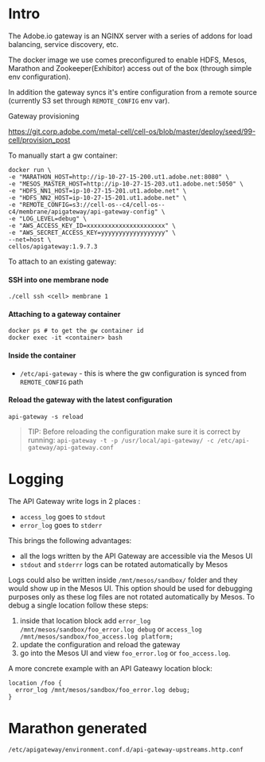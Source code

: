 # Intro

The Adobe.io gateway is an NGINX server with a series of addons for load balancing, service discovery, etc.

The docker image we use comes preconfigured to enable HDFS, Mesos, Marathon and Zookeeper(Exhibitor) access out of the box (through simple env configuration).

In addition the gateway syncs it's entire configuration from a remote source (currently S3 set through `REMOTE_CONFIG` env var).

Gateway provisioning

https://git.corp.adobe.com/metal-cell/cell-os/blob/master/deploy/seed/99-cell/provision_post


To manually start a gw container:
```
docker run \
-e "MARATHON_HOST=http://ip-10-27-15-200.ut1.adobe.net:8080" \
-e "MESOS_MASTER_HOST=http://ip-10-27-15-203.ut1.adobe.net:5050" \
-e "HDFS_NN1_HOST=ip-10-27-15-201.ut1.adobe.net" \
-e "HDFS_NN2_HOST=ip-10-27-15-201.ut1.adobe.net" \
-e "REMOTE_CONFIG=s3://cell-os--c4/cell-os--c4/membrane/apigateway/api-gateway-config" \
-e "LOG_LEVEL=debug" \
-e "AWS_ACCESS_KEY_ID=xxxxxxxxxxxxxxxxxxxxxx" \
-e "AWS_SECRET_ACCESS_KEY=yyyyyyyyyyyyyyyyyy" \
--net=host \
cellos/apigateway:1.9.7.3
```

To attach to an existing gateway:

#### SSH into one membrane node

    ./cell ssh <cell> membrane 1


#### Attaching to a gateway container

    docker ps # to get the gw container id
    docker exec -it <container> bash

#### Inside the container

* `/etc/api-gateway` - this is where the gw configuration is synced from `REMOTE_CONFIG` path

#### Reload the gateway with the latest configuration

    api-gateway -s reload
    
> TIP: Before reloading the configuration make sure it is correct by running:
    ```
    api-gateway -t -p /usr/local/api-gateway/ -c /etc/api-gateway/api-gateway.conf
    ```
# Logging

The API Gateway write logs in 2 places :
* `access_log` goes to `stdout`
* `error_log` goes to `stderr`

This brings the following advantages: 
* all the logs written by the API Gateway are accessible via the Mesos UI
* `stdout` and `stderrr` logs can be rotated automatically by Mesos

Logs could also be written inside `/mnt/mesos/sandbox/` folder and they would show up in the Mesos UI. This option should be used for debugging purposes only as these log files are not rotated automatically by Mesos. To debug a single location follow these steps: 

1. inside that location block add 
   `error_log /mnt/mesos/sandbox/foo_error.log debug` or 
   `access_log /mnt/mesos/sandbox/foo_access.log platform;`
2. update the configuration and reload the gateway
3. go into the Mesos UI and view `foo_error.log` or `foo_access.log`. 

A more concrete example with an API Gateawy location block:

```nginx
location /foo {
  error_log /mnt/mesos/sandbox/foo_error.log debug;
} 
```

# Marathon generated 
`/etc/apigateway/environment.conf.d/api-gateway-upstreams.http.conf`

